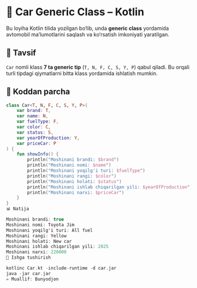 # 🚗 Car Generic Class – Kotlin

Bu loyiha Kotlin tilida yozilgan bo‘lib, unda **generic class** yordamida avtomobil ma’lumotlarini saqlash va ko‘rsatish imkoniyati yaratilgan.

## 📌 Tavsif
`Car` nomli klass **7 ta generic tip** (`T, N, F, C, S, Y, P`) qabul qiladi. Bu orqali turli tipdagi qiymatlarni bitta klass yordamida ishlatish mumkin.

## 🔹 Koddan parcha
```kotlin
class Car<T, N, F, C, S, Y, P>(
    var brand: T,
    var name: N,
    var fuelType: F,
    var color: C,
    var status: S,
    var yearOfProduction: Y,
    var priceCar: P
) {
    fun showInfo() {
        println("Moshinani brandi: $brand")
        println("Moshinani nomi: $name")
        println("Moshinani yoqilg'i turi: $fuelType")
        println("Moshinani rangi: $color")
        println("Moshinani holati: $status")
        println("Moshinani ishlab chiqarilgan yili: $yearOfProduction")
        println("Moshinani narxi: $priceCar")
    }
}
📊 Natija

Moshinani brandi: true
Moshinani nomi: Toyota Jim
Moshinani yoqilg'i turi: All fuel
Moshinani rangi: Yellow
Moshinani holati: New car
Moshinani ishlab chiqarilgan yili: 2025
Moshinani narxi: 220000
🚀 Ishga tushirish

kotlinc Car.kt -include-runtime -d car.jar
java -jar car.jar
✍ Muallif: Bunyodjon